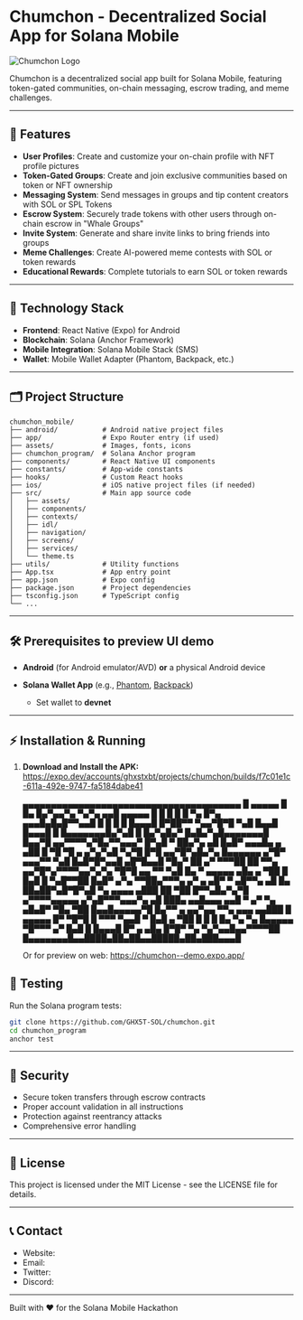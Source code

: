# Chumchon - Decentralized Social App for Solana Mobile

![Chumchon Logo](https://i.ibb.co/7tw4D4MM/logo.png)

Chumchon is a decentralized social app built for Solana Mobile, featuring token-gated communities, on-chain messaging, escrow trading, and meme challenges.

---

## 🚀 Features

- **User Profiles**: Create and customize your on-chain profile with NFT profile pictures
- **Token-Gated Groups**: Create and join exclusive communities based on token or NFT ownership
- **Messaging System**: Send messages in groups and tip content creators with SOL or SPL Tokens
- **Escrow System**: Securely trade tokens with other users through on-chain escrow in "Whale Groups"
- **Invite System**: Generate and share invite links to bring friends into groups
- **Meme Challenges**: Create AI-powered meme contests with SOL or token rewards
- **Educational Rewards**: Complete tutorials to earn SOL or token rewards

---

## 📱 Technology Stack

- **Frontend**: React Native (Expo) for Android
- **Blockchain**: Solana (Anchor Framework)
- **Mobile Integration**: Solana Mobile Stack (SMS)
- **Wallet**: Mobile Wallet Adapter (Phantom, Backpack, etc.)

---

## 🗂️ Project Structure

```
chumchon_mobile/
├── android/           # Android native project files
├── app/               # Expo Router entry (if used)
├── assets/            # Images, fonts, icons
├── chumchon_program/  # Solana Anchor program
├── components/        # React Native UI components
├── constants/         # App-wide constants
├── hooks/             # Custom React hooks
├── ios/               # iOS native project files (if needed)
├── src/               # Main app source code
│   ├── assets/
│   ├── components/
│   ├── contexts/
│   ├── idl/
│   ├── navigation/
│   ├── screens/
│   ├── services/
│   └── theme.ts
├── utils/             # Utility functions
├── App.tsx            # App entry point
├── app.json           # Expo config
├── package.json       # Project dependencies
├── tsconfig.json      # TypeScript config
└── ...
```

---

## 🛠️ Prerequisites to preview UI demo


- **Android** (for Android emulator/AVD) **or** a physical Android device

- **Solana Wallet App** (e.g., [Phantom](https://phantom.app/), [Backpack](https://backpack.app/))
  - Set wallet to **devnet**
---

## ⚡ Installation & Running

1. **Download and Install the APK:**
   https://expo.dev/accounts/ghxstxbt/projects/chumchon/builds/f7c01e1c-611a-492e-9747-fa5184dabe41

   ▄▄▄▄▄▄▄▄▄▄▄▄▄▄▄▄▄▄▄▄▄▄▄▄▄▄▄▄▄▄▄▄▄▄▄▄▄▄▄
  █ ▄▄▄▄▄ █   █▄ █▄▀▄▄▀▄ ▀▄▀▄ ▄▄█ ▄▄▄▄▄ █
  █ █   █ █ ▀▄ █▀▄  ▄▄▄█▄█▄█▀▀▄▄█ █   █ █
  █ █▄▄▄█ █▀██▀▀ ▀▄▄▀█▀█ ▀▄█ █▄▄█ █▄▄▄█ █
  █▄▄▄▄▄▄▄█▄▀▄█ █ █▄▀▄█▄▀ █▄█▄▀▄█▄▄▄▄▄▄▄█
  █▄▄▀█ ▄▄▀▀▀▀▄▀█▄▀▀▄▄▄▀ █▀▄█ ▀ ██▄▀▄  ▄█
  █▄█▀ ▄▄▄█▄ ▄ ▄██ █ ▀█ ▀█  ▄ ▄▀▄▀▄█ ▀▄▀█
  █▀█   ▄▄▀█▀▄█▄▀▄ █▄▄▄▄▄▄ ▄▀█▀ ▄▄▄▀▀ ▀▄█
  █▄█▀█▀▄▄█  ▄█▀█▄▄█ ▀█▄▀   ██  ▄▀  ▀▀▀██
  ██ ▀▀▄ ▄▄▀█▀▄▀▀▀▀▄▄▀▄▀▄ ▀█▀█  ▄▄ ▀▀ ▀▄█
  █▄ ▀   ▄▄▄▄▄ ▄█▄ ▄ ▀██ █ █▄█  █ ▀▄█▀▀██
  █▄█▀ ▄▀▄ ▀▀██▄▀▀▀▄  ▄▀ ▄ ▄█▀ ▀ ▄█▀▀▄ ▄█
  █▄   ██▄██▀▄█▀█▀▄█  ▀▄ ▄▄▄▄ ▄███ ██ ▀██
  █▀▀▄█▄▀▄▀█  ▄▀▀▀▀▄▄▄▄▄ ▄▀▄█▀▀▀▄▄▄▀▄  ▄█
  ███▄  ▄▄█▄▄▄ ▄▄█ ▀ ▄▀  ▀▄ ▄█▄█▀ ▀█▄ ▀██
  █▄▄█▄▄▄▄▄▀█ █▄▀▀ ▄ ▄▄▀▄▄  ▀▀▄ ▄▄▄ ▄▄███
  █ ▄▄▄▄▄ █▀ ▀█▀█  █ ▀▀▀ ▀▄▄█ ▀ █▄█ ▄ ▀██
  █ █   █ █▄ ▀▄ ▀▄ █▄▄▄▄▄ ▀█▀▀▀    ▄▀ █▄█
  █ █▄▄▄█ █▀ ▄ ▄█▄ █▀█▀ ▀▄ ▀▄▀▄▄█▄▄▀▀▀▀██
  █▄▄▄▄▄▄▄█▄▄████▄██▄██▄▄█████▄██▄███▄▄▄█



   Or for preview on web: https://chumchon--demo.expo.app/


## 🧪 Testing

Run the Solana program tests:

```bash
git clone https://github.com/GHX5T-SOL/chumchon.git
cd chumchon_program
anchor test
```

---

## 🔐 Security

- Secure token transfers through escrow contracts
- Proper account validation in all instructions
- Protection against reentrancy attacks
- Comprehensive error handling

---

## 📄 License

This project is licensed under the MIT License - see the LICENSE file for details.

---

## 📞 Contact

- Website: 
- Email: 
- Twitter:
- Discord:

---

Built with ❤️ for the Solana Mobile Hackathon